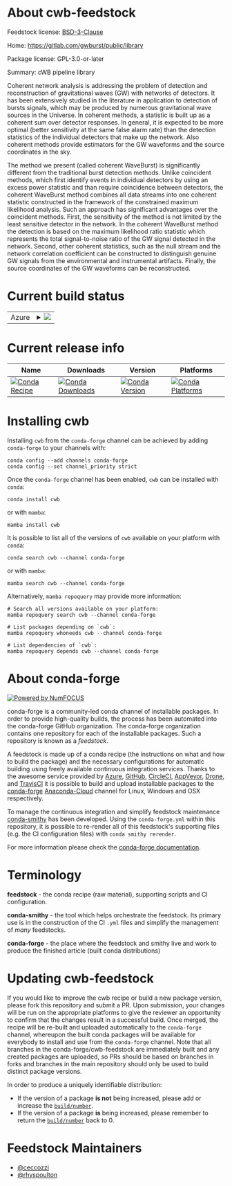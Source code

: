 About cwb-feedstock
===================

Feedstock license: [BSD-3-Clause](https://github.com/conda-forge/cwb-feedstock/blob/main/LICENSE.txt)

Home: https://gitlab.com/gwburst/public/library

Package license: GPL-3.0-or-later

Summary: cWB pipeline library

Coherent network analysis is addressing the problem of detection and
reconstruction of gravitational waves (GW) with networks of detectors.
It has been extensively studied in the literature in application to
detection of bursts signals, which may be produced by numerous
gravitational wave sources in the Universe.
In coherent methods, a statistic is built up as a coherent sum over
detector responses.
In general, it is expected to be more optimal (better sensitivity
at the same false alarm rate) than the detection statistics of the
individual detectors that make up the network.
Also coherent methods provide estimators for the GW waveforms and
the source coordinates in the sky.

The method we present (called coherent WaveBurst) is significantly
different from the traditional burst detection methods.
Unlike coincident methods, which first identify events in individual
detectors by using an excess power statistic and than require
coincidence between detectors, the coherent WaveBurst method combines
all data streams into one coherent statistic constructed in the
framework of the constrained maximum likelihood analysis.
Such an approach has significant advantages over the coincident methods.
First, the sensitivity of the method is not limited by the least
sensitive detector in the network.
In the coherent WaveBurst method the detection is based on the maximum
likelihood ratio statistic which represents the total signal-to-noise
ratio of the GW signal detected in the network.
Second, other coherent statistics, such as the null stream and the
network correlation coefficient can be constructed to distinguish
genuine GW signals from the environmental and instrumental artifacts.
Finally, the source coordinates of the GW waveforms can be reconstructed.


Current build status
====================


<table>
    
  <tr>
    <td>Azure</td>
    <td>
      <details>
        <summary>
          <a href="https://dev.azure.com/conda-forge/feedstock-builds/_build/latest?definitionId=16827&branchName=main">
            <img src="https://dev.azure.com/conda-forge/feedstock-builds/_apis/build/status/cwb-feedstock?branchName=main">
          </a>
        </summary>
        <table>
          <thead><tr><th>Variant</th><th>Status</th></tr></thead>
          <tbody><tr>
              <td>linux_64</td>
              <td>
                <a href="https://dev.azure.com/conda-forge/feedstock-builds/_build/latest?definitionId=16827&branchName=main">
                  <img src="https://dev.azure.com/conda-forge/feedstock-builds/_apis/build/status/cwb-feedstock?branchName=main&jobName=linux&configuration=linux%20linux_64_" alt="variant">
                </a>
              </td>
            </tr>
          </tbody>
        </table>
      </details>
    </td>
  </tr>
</table>

Current release info
====================

| Name | Downloads | Version | Platforms |
| --- | --- | --- | --- |
| [![Conda Recipe](https://img.shields.io/badge/recipe-cwb-green.svg)](https://anaconda.org/conda-forge/cwb) | [![Conda Downloads](https://img.shields.io/conda/dn/conda-forge/cwb.svg)](https://anaconda.org/conda-forge/cwb) | [![Conda Version](https://img.shields.io/conda/vn/conda-forge/cwb.svg)](https://anaconda.org/conda-forge/cwb) | [![Conda Platforms](https://img.shields.io/conda/pn/conda-forge/cwb.svg)](https://anaconda.org/conda-forge/cwb) |

Installing cwb
==============

Installing `cwb` from the `conda-forge` channel can be achieved by adding `conda-forge` to your channels with:

```
conda config --add channels conda-forge
conda config --set channel_priority strict
```

Once the `conda-forge` channel has been enabled, `cwb` can be installed with `conda`:

```
conda install cwb
```

or with `mamba`:

```
mamba install cwb
```

It is possible to list all of the versions of `cwb` available on your platform with `conda`:

```
conda search cwb --channel conda-forge
```

or with `mamba`:

```
mamba search cwb --channel conda-forge
```

Alternatively, `mamba repoquery` may provide more information:

```
# Search all versions available on your platform:
mamba repoquery search cwb --channel conda-forge

# List packages depending on `cwb`:
mamba repoquery whoneeds cwb --channel conda-forge

# List dependencies of `cwb`:
mamba repoquery depends cwb --channel conda-forge
```


About conda-forge
=================

[![Powered by
NumFOCUS](https://img.shields.io/badge/powered%20by-NumFOCUS-orange.svg?style=flat&colorA=E1523D&colorB=007D8A)](https://numfocus.org)

conda-forge is a community-led conda channel of installable packages.
In order to provide high-quality builds, the process has been automated into the
conda-forge GitHub organization. The conda-forge organization contains one repository
for each of the installable packages. Such a repository is known as a *feedstock*.

A feedstock is made up of a conda recipe (the instructions on what and how to build
the package) and the necessary configurations for automatic building using freely
available continuous integration services. Thanks to the awesome service provided by
[Azure](https://azure.microsoft.com/en-us/services/devops/), [GitHub](https://github.com/),
[CircleCI](https://circleci.com/), [AppVeyor](https://www.appveyor.com/),
[Drone](https://cloud.drone.io/welcome), and [TravisCI](https://travis-ci.com/)
it is possible to build and upload installable packages to the
[conda-forge](https://anaconda.org/conda-forge) [Anaconda-Cloud](https://anaconda.org/)
channel for Linux, Windows and OSX respectively.

To manage the continuous integration and simplify feedstock maintenance
[conda-smithy](https://github.com/conda-forge/conda-smithy) has been developed.
Using the ``conda-forge.yml`` within this repository, it is possible to re-render all of
this feedstock's supporting files (e.g. the CI configuration files) with ``conda smithy rerender``.

For more information please check the [conda-forge documentation](https://conda-forge.org/docs/).

Terminology
===========

**feedstock** - the conda recipe (raw material), supporting scripts and CI configuration.

**conda-smithy** - the tool which helps orchestrate the feedstock.
                   Its primary use is in the construction of the CI ``.yml`` files
                   and simplify the management of *many* feedstocks.

**conda-forge** - the place where the feedstock and smithy live and work to
                  produce the finished article (built conda distributions)


Updating cwb-feedstock
======================

If you would like to improve the cwb recipe or build a new
package version, please fork this repository and submit a PR. Upon submission,
your changes will be run on the appropriate platforms to give the reviewer an
opportunity to confirm that the changes result in a successful build. Once
merged, the recipe will be re-built and uploaded automatically to the
`conda-forge` channel, whereupon the built conda packages will be available for
everybody to install and use from the `conda-forge` channel.
Note that all branches in the conda-forge/cwb-feedstock are
immediately built and any created packages are uploaded, so PRs should be based
on branches in forks and branches in the main repository should only be used to
build distinct package versions.

In order to produce a uniquely identifiable distribution:
 * If the version of a package **is not** being increased, please add or increase
   the [``build/number``](https://docs.conda.io/projects/conda-build/en/latest/resources/define-metadata.html#build-number-and-string).
 * If the version of a package **is** being increased, please remember to return
   the [``build/number``](https://docs.conda.io/projects/conda-build/en/latest/resources/define-metadata.html#build-number-and-string)
   back to 0.

Feedstock Maintainers
=====================

* [@ceccozzi](https://github.com/ceccozzi/)
* [@rhyspoulton](https://github.com/rhyspoulton/)

